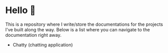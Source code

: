 # Hello 👋

This is a repository where I write/store the documentations for the projects I've built along the way. Below is a list where you can navigate to the documentation right away.

- Chatty (chatting application)
